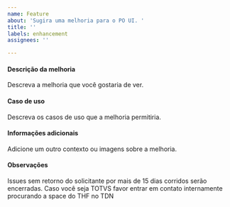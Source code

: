 ```yaml
---
name: Feature
about: 'Sugira uma melhoria para o PO UI. '
title: ''
labels: enhancement
assignees: ''

---
```


#### Descrição da melhoria
Descreva a melhoria que você gostaria de ver.

#### Caso de uso
Descreva os casos de uso que a melhoria permitiria.

#### Informações adicionais
Adicione um outro contexto ou imagens sobre a melhoria.

#### Observações
Issues sem retorno do solicitante por mais de 15 dias corridos serão encerradas.
Caso você seja TOTVS favor entrar em contato internamente procurando a space do THF no TDN
